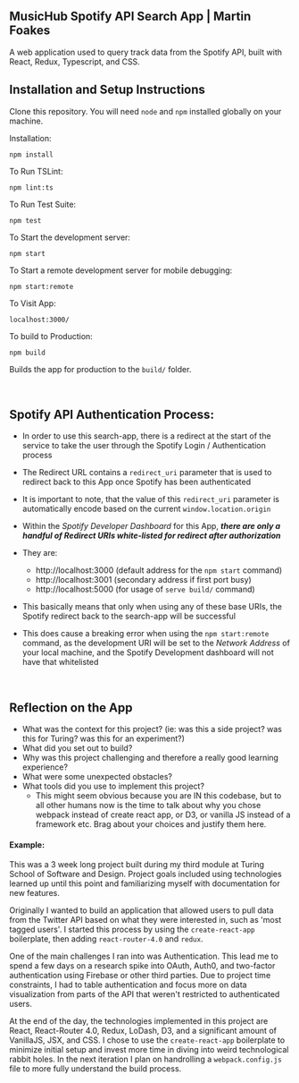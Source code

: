 ## MusicHub Spotify API Search App | Martin Foakes

A web application used to query track data from the Spotify API, built with React, Redux, Typescript, and CSS.

## Installation and Setup Instructions

Clone this repository. You will need `node` and `npm` installed globally on your machine.

Installation:

`npm install`

To Run TSLint:

`npm lint:ts`

To Run Test Suite:

`npm test`

To Start the development server:

`npm start`

To Start a remote development server for mobile debugging:

`npm start:remote`

To Visit App:

`localhost:3000/`

To build to Production:

`npm build`

Builds the app for production to the `build/` folder.

<br />

## Spotify API Authentication Process:

- In order to use this search-app, there is a redirect at the start of the service to take the user through the Spotify Login / Authentication process
- The Redirect URL contains a `redirect_uri` parameter that is used to redirect back to this App once Spotify has been authenticated
- It is important to note, that the value of this `redirect_uri` parameter is automatically encode based on the current `window.location.origin`
- Within the _Spotify Developer Dashboard_ for this App, **_there are only a handful of Redirect URIs white-listed for redirect after authorization_**
- They are:

  - http://localhost:3000 (default address for the `npm start` command)
  - http://localhost:3001 (secondary address if first port busy)
  - http://localhost:5000 (for usage of `serve build/` command)

- This basically means that only when using any of these base URIs, the Spotify redirect back to the search-app will be successful
- This does cause a breaking error when using the `npm start:remote` command, as the development URI will be set to the _Network Address_ of your local machine, and the Spotify Development dashboard will not have that whitelisted

<br />

## Reflection on the App

- What was the context for this project? (ie: was this a side project? was this for Turing? was this for an experiment?)
- What did you set out to build?
- Why was this project challenging and therefore a really good learning experience?
- What were some unexpected obstacles?
- What tools did you use to implement this project?
  - This might seem obvious because you are IN this codebase, but to all other humans now is the time to talk about why you chose webpack instead of create react app, or D3, or vanilla JS instead of a framework etc. Brag about your choices and justify them here.

#### Example:

This was a 3 week long project built during my third module at Turing School of Software and Design. Project goals included using technologies learned up until this point and familiarizing myself with documentation for new features.

Originally I wanted to build an application that allowed users to pull data from the Twitter API based on what they were interested in, such as 'most tagged users'. I started this process by using the `create-react-app` boilerplate, then adding `react-router-4.0` and `redux`.

One of the main challenges I ran into was Authentication. This lead me to spend a few days on a research spike into OAuth, Auth0, and two-factor authentication using Firebase or other third parties. Due to project time constraints, I had to table authentication and focus more on data visualization from parts of the API that weren't restricted to authenticated users.

At the end of the day, the technologies implemented in this project are React, React-Router 4.0, Redux, LoDash, D3, and a significant amount of VanillaJS, JSX, and CSS. I chose to use the `create-react-app` boilerplate to minimize initial setup and invest more time in diving into weird technological rabbit holes. In the next iteration I plan on handrolling a `webpack.config.js` file to more fully understand the build process.
